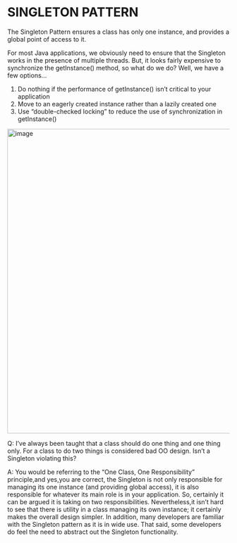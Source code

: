 # SINGLETON PATTERN

The Singleton Pattern ensures a class has only one instance, and provides a global point of access to it.

For most Java applications, we obviously need to ensure that the Singleton works in the presence of multiple threads. 
But, it looks fairly expensive to synchronize the getInstance() method, so what do we do?
Well, we have a few options...

1. Do nothing if the performance of getInstance() isn’t critical to
   your application
2. Move to an eagerly created instance rather than a lazily
   created one
3. Use “double-checked locking” to reduce the use of synchronization in getInstance()

<img width="692" alt="image" src="https://github.com/azamat-aminov/head-first-design-patterns/assets/63450583/517b7007-dc5e-45ed-b138-4b8e53fdc0cc">


Q: I’ve always been taught that a class should do one thing and one thing only. For a class to do two things is considered bad OO design. 
Isn’t a Singleton violating this? 

A: You would be referring to the “One Class, One Responsibility” principle,and yes,you are correct, 
the Singleton is not only responsible for managing its one instance (and providing global access), it is also responsible for whatever its main role is in your application. 
So, certainly it can be argued it is taking on two responsibilities. Nevertheless,it isn’t hard to see that there is utility in a class managing its own instance;
it certainly makes the overall design simpler. In addition, many developers are familiar with the Singleton pattern as it is in wide use. 
That said, some developers do feel the need to abstract out the Singleton functionality.

